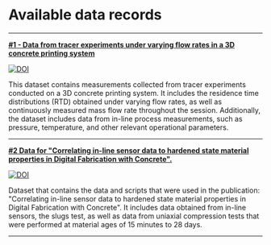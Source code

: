 # Available data records

---

[**#1 - Data from tracer experiments under varying flow rates in a 3D concrete printing system**](https://doi.org/10.5281/zenodo.17191645)

[![DOI](https://zenodo.org/badge/DOI/10.5281/zenodo.17191646.svg)](https://doi.org/10.5281/zenodo.17191646)

This dataset contains measurements collected from tracer experiments conducted on a 3D concrete printing system. It includes the residence time distributions (RTD) obtained under varying flow rates, as well as continuously measured mass flow rate throughout the session. Additionally, the dataset includes data from in-line process measurements, such as pressure, temperature, and other relevant operational parameters.

---

[**#2 Data for "Correlating in-line sensor data to hardened state material properties in Digital Fabrication with Concrete".**](https://doi.org/10.5281/zenodo.16837346)

[![DOI](https://zenodo.org/badge/DOI/10.5281/zenodo.16837346.svg)](https://doi.org/10.5281/zenodo.16837346)

Dataset that contains the data and scripts that were used in the publication: "Correlating in-line sensor data to hardened state material properties in Digital Fabrication with Concrete". It includes data obtained from in-line sensors, the slugs test, as well as data from uniaxial compression tests that were performed at material ages of 15 minutes to 28 days.

---
